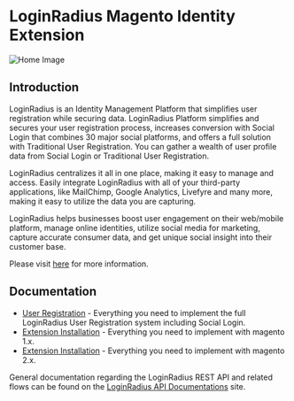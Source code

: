 # LoginRadius Magento Identity Extension


![Home Image](http://docs.lrcontent.com/resources/github/banner-1544x500.png)

## Introduction ##

LoginRadius is an Identity Management Platform that simplifies user registration while securing data. LoginRadius Platform simplifies and secures your user registration process, increases conversion with Social Login that combines 30 major social platforms, and offers a full solution with Traditional User Registration. You can gather a wealth of user profile data from Social Login or Traditional User Registration. 

LoginRadius centralizes it all in one place, making it easy to manage and access. Easily integrate LoginRadius with all of your third-party applications, like MailChimp, Google Analytics, Livefyre and many more, making it easy to utilize the data you are capturing.

LoginRadius helps businesses boost user engagement on their web/mobile platform, manage online identities, utilize social media for marketing, capture accurate consumer data, and get unique social insight into their customer base.

Please visit [here](http://www.loginradius.com/) for more information.


## Documentation
* [User Registration](https://www.loginradius.com/docs/api/v2/getting-started/introduction/) - Everything you need to implement the full LoginRadius User Registration system including Social Login.
* [Extension Installation](http://support.loginradius.com/hc/en-us/articles/205133845-Magento-Advanced-Plugin-Instructions) - Everything you need to implement with magento 1.x.
* [Extension Installation](http://support.loginradius.com/hc/en-us/articles/208501296-Magento-Customer-Identity-Extension-instructions-for-v2-x) - Everything you need to implement with magento 2.x.




General documentation regarding the LoginRadius REST API and related flows can be found on the [LoginRadius API Documentations](http://apidocs.loginradius.com/) site. 
